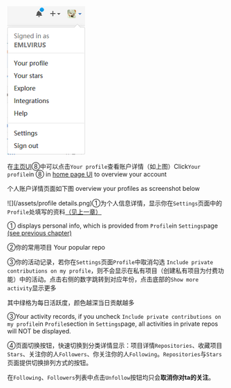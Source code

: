 ![](/assets/import.png)

在[主页UI](/chapter1.md)⑧中可以点击`Your profile`查看账户详情（如上图）Click`Your profile`in ⑧ in [home page UI](/chapter1.md) to overview your account

个人账户详情页面如下图 overview your profiles as screenshot below

![](/assets/profile details.png)①为个人信息详情，显示你在`Settings`页面中的`Profile`处填写的资料[（见上一章）](/settings.md)

① displays personal info, which is provided from `Profile`in `Settings`page [\(see previous chapter\)](/settings.md)

②你的常用项目 Your popular repo

③你的活动记录，若你在`Settings`页面`Profile`中取消勾选 `Include private contributions on my profile`，则不会显示在私有项目（创建私有项目为付费功能）中的活动。点击右侧的数字跳转到对应年份，点击底部的`Show more activity`显示更多

其中绿格为每日活跃度，颜色越深当日贡献越多

③Your activity records, if you uncheck `Include private contributions on my profile`in `Profile`section in `Settings`page, all activities in private repos will NOT be displayed.

④页面切换按钮，快速切换到分类详情显示：项目详情`Repositories`、收藏项目`Stars`、关注你的人`Followers`、你关注你的人`Following`。`Repositories`与`Stars`页面提供切换排列方式的按钮。

在`Following`、`Followers`列表中点击`Unfollow`按钮均只会**取消你对ta的关注**。

